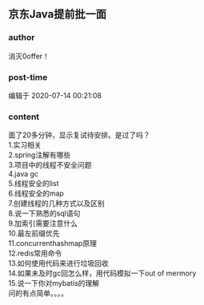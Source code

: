 ## 京东Java提前批一面
### author 
消灭0offer！
### post-time 

编辑于  2020-07-14 00:21:08
### content 
<div class="post-topic-des nc-post-content">
 <div>
  面了20多分钟，显示复试待安排。是过了吗？
 </div>
 <div>
  1.实习相关
 </div>
 <div>
  2.spring注解有哪些
 </div>
 <div>
  3.项目中的线程不安全问题
 </div>
 <div>
  4.java gc
 </div>
 <div>
  5.线程安全的list
 </div>
 <div>
  6.线程安全的map
 </div>
 <div>
  7.创建线程的几种方式以及区别
 </div>
 <div>
  8.说一下熟悉的sql语句
 </div>
 <div>
  9.加索引需要注意什么
 </div>
 <div>
  10.最左前缀优先
 </div>
 <div>
  11.concurrenthashmap原理
 </div>
 <div>
  12.redis常用命令
 </div>
 <div>
  13.如何使用代码来进行垃圾回收
 </div>
 <div>
  14.如果未及时gc回怎么样，用代码模拟一下out of mermory
 </div>
 <div>
  15.说一下你对mybatis的理解
 </div>
 <div>
  问的有点简单。。。。
 </div>
</div>
